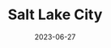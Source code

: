 ---
title: "Salt Lake City"
type: city
date: 2023-06-27
hashtag: salt-lake-city
near:
  - Park City
state:
  - Utah
tags:
  - city
  - Utah
---